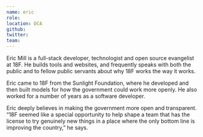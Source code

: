 ```yaml
---
name: eric
role:
location: DCA
github:
twitter:
team:
---
```


Eric Mill is a full-stack developer, technologist and open source evangelist at 18F. He builds tools and websites, and frequently speaks with both the public and to fellow public servants about why 18F works the way it works.

Eric came to 18F from the Sunlight Foundation, where he developed and then built models for how the government could work more openly. He also worked for a number of years as a software developer.

Eric deeply believes in making the government more open and transparent. “18F seemed like a special opportunity to help shape a team that has the license to try genuinely new things in a place where the only bottom line is improving the country,” he says.
